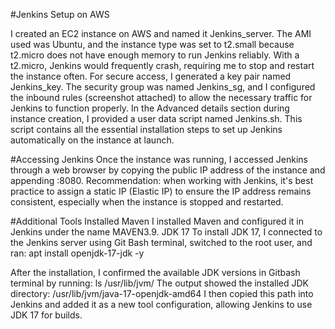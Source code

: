 #Jenkins Setup on AWS

I created an EC2 instance on AWS and named it Jenkins_server.
The AMI used was Ubuntu, and the instance type was set to t2.small because t2.micro does not have enough memory to run Jenkins reliably. With a t2.micro, Jenkins would frequently crash, requiring me to stop and restart the instance often.
For secure access, I generated a key pair named Jenkins_key.
The security group was named Jenkins_sg, and I configured the inbound rules (screenshot attached) to allow the necessary traffic for Jenkins to function properly.
In the Advanced details section during instance creation, I provided a user data script named Jenkins.sh.
This script contains all the essential installation steps to set up Jenkins automatically on the instance at launch.

#Accessing Jenkins
Once the instance was running, I accessed Jenkins through a web browser by copying the public IP address of the instance and appending :8080.
Recommendation: when working with Jenkins, it's best practice to assign a static IP (Elastic IP) to ensure the IP address remains consistent, especially when the instance is stopped and restarted.

#Additional Tools Installed
Maven
I installed Maven and configured it in Jenkins under the name MAVEN3.9.
JDK 17
To install JDK 17, I connected to the Jenkins server using Git Bash terminal, switched to the root user, and ran:
apt install openjdk-17-jdk -y

After the installation, I confirmed the available JDK versions in Gitbash terminal by running: ls /usr/lib/jvm/
The output showed the installed JDK directory: /usr/lib/jvm/java-17-openjdk-amd64
I then copied this path into Jenkins and added it as a new tool configuration, allowing Jenkins to use JDK 17 for builds.
